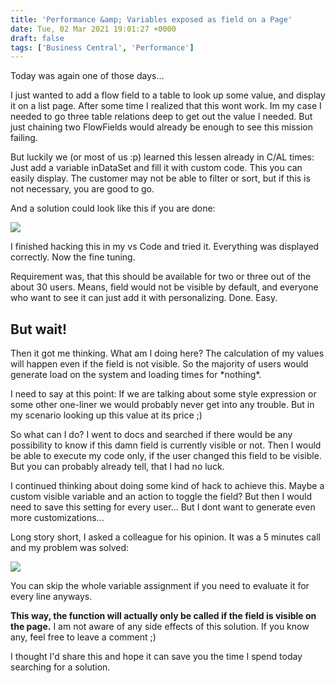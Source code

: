 ```yaml
---
title: 'Performance &amp; Variables exposed as field on a Page'
date: Tue, 02 Mar 2021 19:01:27 +0000
draft: false
tags: ['Business Central', 'Performance']
---
```


Today was again one of those days...

I just wanted to add a flow field to a table to look up some value, and display it on a list page. After some time I realized that this wont work. Im my case I needed to go three table relations deep to get out the value I needed. But just chaining two FlowFields would already be enough to see this mission failing.

But luckily we (or most of us :p) learned this lessen already in C/AL times: Just add a variable inDataSet and fill it with custom code. This you can easily display. The customer may not be able to filter or sort, but if this is not necessary, you are good to go.

And a solution could look like this if you are done:

![](https://stefanmaron.files.wordpress.com/2021/03/image.png)

I finished hacking this in my vs Code and tried it. Everything was displayed correctly. Now the fine tuning.

Requirement was, that this should be available for two or three out of the about 30 users. Means, field would not be visible by default, and everyone who want to see it can just add it with personalizing. Done. Easy.

But wait!
---------

Then it got me thinking. What am I doing here? The calculation of my values will happen even if the field is not visible. So the majority of users would generate load on the system and loading times for \*nothing\*.

I need to say at this point: If we are talking about some style expression or some other one-liner we would probably never get into any trouble. But in my scenario looking up this value at its price ;)

So what can I do? I went to docs and searched if there would be any possibility to know if this damn field is currently visible or not. Then I would be able to execute my code only, if the user changed this field to be visible. But you can probably already tell, that I had no luck.

I continued thinking about doing some kind of hack to achieve this. Maybe a custom visible variable and an action to toggle the field? But then I would need to save this setting for every user... But I dont want to generate even more customizations...

Long story short, I asked a colleague for his opinion. It was a 5 minutes call and my problem was solved:

![](https://stefanmaron.files.wordpress.com/2021/03/image-1.png)

You can skip the whole variable assignment if you need to evaluate it for every line anyways.

**This way, the function will actually only be called if the field is visible on the page.** I am not aware of any side effects of this solution. If you know any, feel free to leave a comment ;)

I thought I'd share this and hope it can save you the time I spend today searching for a solution.